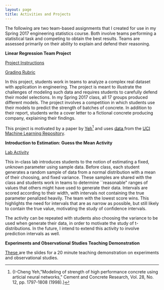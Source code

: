 ```yaml
---
layout: page
title: Activities and Projects
---
```


The following are two team-based assignments that I created for use in my Spring 2017 engineering statistics course. Both involve teams performing a statistical task and competing to obtain the best results. Teams are assessed primarily on their ability to explain and defend their reasoning. 


**Linear Regression Team Project**

<a href="Project_Description.pdf"> Project Instructions </a> 

<a href="Rubric.pdf"> Grading Rubric </a>

In this project, students work in teams to analyze a complex real dataset with application in engineering. The project is meant to illustrate the challenges of modeling such data and requires students to carefully defend their model selections. In my Spring 2017 class, all 17 groups produced different models. The project involves a competition in which students use their models to predict the strength of batches of concrete. In addition to their report, students write a cover letter to a fictional concrete producing company, explaining their findings. 

This project is motivated by a paper by <a href="https://www.researchgate.net/profile/I_Cheng_Yeh/publication/222447231_Modeling_of_Strength_of_High-Performance_Concrete_Using_Artificial_Neural_Networks_Cement_and_Concrete_research_2812_1797-1808/links/558ca18a08ae591c19da08ba/Modeling-of-Strength-of-High-Performance-Concrete-Using-Artificial-Neural-Networks-Cement-and-Concrete-research-2812-1797-1808.pdf"> Yeh</a>[^1] and uses <a href="https://archive.ics.uci.edu/ml/datasets/Concrete+Compressive+Strength"> data </a> from the <a href="http://archive.ics.uci.edu/ml/"> UCI Machine Learning Repository</a>.

[^1]: {I-Cheng Yeh,"Modeling of strength of high performance concrete using articial neural networks," Cement and Concrete Research, Vol. 28, No. 12, pp. 1797-1808 (1998).}


**Introduction to Estimation: Guess the Mean Activity**

<a href="Guess the Mean Activity.pdf">  Lab Activity </a>

This in-class lab introduces students to the notion of estimating a fixed, unknown parameter using sample data. Before class, each student generates a random sample of data from a normal distribution with a mean of their choosing, and fixed variance. These samples are shared with the class and students work in teams to determine ``reasonable" ranges of values that others might have used to generate their data. Intervals are scored according to their width, with intervals not containing the true parameter penalized heavily. The team with the lowest score wins. This highlights the need for intervals that are as narrow as possible, but still likely to contain the true value, motivating the study of confidence intervals. 

The activity can be repeated with students also choosing the variance to be used when generate their data, in order to motivate the study of t-distributions. In the future, I intend to extend this activity to involve prediction intervals as well.

**Experiments and Observational Studies Teaching Demonstration**

<a href="A_Walk_through_a_Random_Forest.pdf"> These </a> are the slides for a 20 minute teaching demonstration on experiments and observational studies. 
